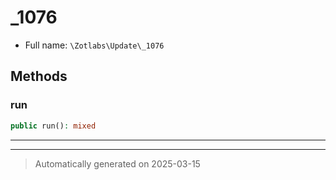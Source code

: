 
# _1076





* Full name: `\Zotlabs\Update\_1076`




## Methods


### run



```php
public run(): mixed
```












***


***
> Automatically generated on 2025-03-15
